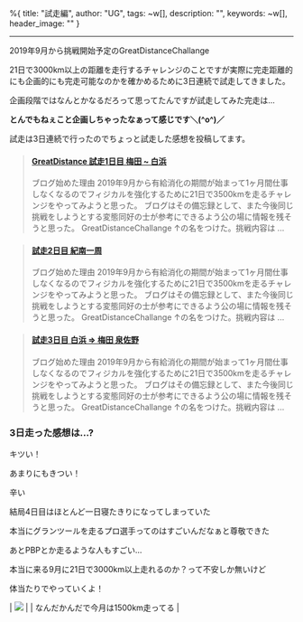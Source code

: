 %{
  title: "試走編",
  author: "UG",
  tags: ~w[],
  description: "",
  keywords: ~w[],
  header_image: ""
}

---
2019年9月から挑戦開始予定のGreatDistanceChallange

21日で3000km以上の距離を走行するチャレンジのことですが実際に完走距離的にも企画的にも完走可能なのかを確かめるために3日連続で試走してきました。

企画段階ではなんとかなるだろって思ってたんですが試走してみた完走は...

**とんでもねぇこと企画しちゃったなぁって感じです＼(^o^)／**

試走は3日連続で行ったのでちょっと試走した感想を投稿してます。

> #### [GreatDistance 試走1日目 梅田 ~ 白浜](https://blog.great-distance.com/2019/08/greatdistance-1.html)
> ブログ始めた理由 2019年9月から有給消化の期間が始まって1ヶ月間仕事しなくなるのでフィジカルを強化するために21日で3500kmを走るチャレンジをやってみようと思った。 ブログはその備忘録として、また今後同じ挑戦をしようとする変態同好の士が参考にできるよう公の場に情報を残そうと思った。 GreatDistanceChallange ↑の名をつけた。挑戦内容は ...




> #### [試走2日目 紀南一周](https://blog.great-distance.com/2019/08/2.html)
> ブログ始めた理由 2019年9月から有給消化の期間が始まって1ヶ月間仕事しなくなるのでフィジカルを強化するために21日で3500kmを走るチャレンジをやってみようと思った。 ブログはその備忘録として、また今後同じ挑戦をしようとする変態同好の士が参考にできるよう公の場に情報を残そうと思った。 GreatDistanceChallange ↑の名をつけた。挑戦内容は ...




> #### [試走3日目 白浜 =\> 梅田 泉佐野](https://blog.great-distance.com/2019/08/3.html)
> ブログ始めた理由 2019年9月から有給消化の期間が始まって1ヶ月間仕事しなくなるのでフィジカルを強化するために21日で3500kmを走るチャレンジをやってみようと思った。 ブログはその備忘録として、また今後同じ挑戦をしようとする変態同好の士が参考にできるよう公の場に情報を残そうと思った。 GreatDistanceChallange ↑の名をつけた。挑戦内容は ...



### 3日走った感想は...?

キツい！



あまりにもきつい！



辛い



結局4日目はほとんど一日寝たきりになってしまっていた



本当にグランツールを走るプロ選手ってのはすごいんだなぁと尊敬できた



あとPBPとか走るような人もすごい...



本当に来る9月に21日で3000km以上走れるのか？って不安しか無いけど

体当たりでやっていくよ！

| [![](https://1.bp.blogspot.com/--GvfoBF6OHM/XWVpHkWv-EI/AAAAAAAABi0/lLfzVqpQBd8C4tFTaNF6QXLDHtpjONDTQCK4BGAYYCw/s320/IMG_-r8q0vo.jpg)](http://1.bp.blogspot.com/--GvfoBF6OHM/XWVpHkWv-EI/AAAAAAAABi0/lLfzVqpQBd8C4tFTaNF6QXLDHtpjONDTQCK4BGAYYCw/s1600/IMG_-r8q0vo.jpg) |
| なんだかんだで今月は1500km走ってる |


<script async="" charset="UTF-8" src="//cdn.embedly.com/widgets/platform.js"></script>
